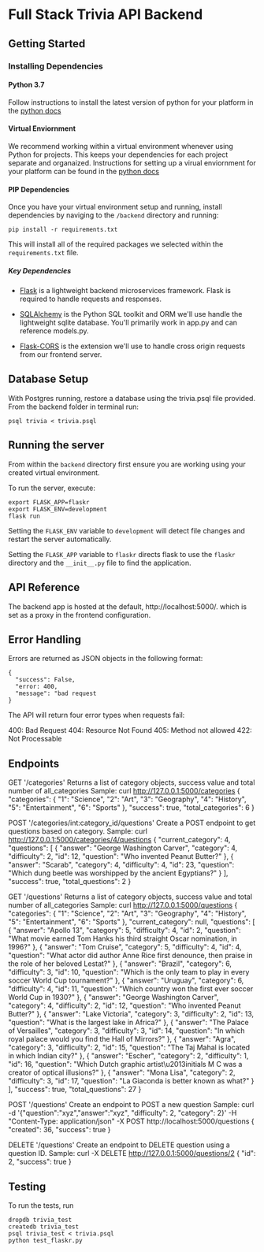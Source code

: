 # Full Stack Trivia API Backend

## Getting Started

### Installing Dependencies

#### Python 3.7

Follow instructions to install the latest version of python for your platform in the [python docs](https://docs.python.org/3/using/unix.html#getting-and-installing-the-latest-version-of-python)

#### Virtual Enviornment

We recommend working within a virtual environment whenever using Python for projects. This keeps your dependencies for each project separate and organaized. Instructions for setting up a virual enviornment for your platform can be found in the [python docs](https://packaging.python.org/guides/installing-using-pip-and-virtual-environments/)

#### PIP Dependencies

Once you have your virtual environment setup and running, install dependencies by naviging to the `/backend` directory and running:

```
pip install -r requirements.txt
```

This will install all of the required packages we selected within the `requirements.txt` file.

##### Key Dependencies

- [Flask](http://flask.pocoo.org/)  is a lightweight backend microservices framework. Flask is required to handle requests and responses.

- [SQLAlchemy](https://www.sqlalchemy.org/) is the Python SQL toolkit and ORM we'll use handle the lightweight sqlite database. You'll primarily work in app.py and can reference models.py. 

- [Flask-CORS](https://flask-cors.readthedocs.io/en/latest/#) is the extension we'll use to handle cross origin requests from our frontend server. 

## Database Setup
With Postgres running, restore a database using the trivia.psql file provided. From the backend folder in terminal run:
```
psql trivia < trivia.psql
```

## Running the server

From within the `backend` directory first ensure you are working using your created virtual environment.

To run the server, execute:

```
export FLASK_APP=flaskr
export FLASK_ENV=development
flask run
```

Setting the `FLASK_ENV` variable to `development` will detect file changes and restart the server automatically.

Setting the `FLASK_APP` variable to `flaskr` directs flask to use the `flaskr` directory and the `__init__.py` file to find the application. 

## API Reference

The backend app is hosted at the default, http://localhost:5000/. which is set as a proxy in the frontend configuration.

## Error Handling

Errors are returned as JSON objects in the following format:

```
{
  "success": False,
  "error: 400,
  "message": "bad request
}
```

The API will return four error types when requests fail:

400: Bad Request
404: Resource Not Found
405: Method not allowed
422: Not Processable

## Endpoints

GET '/categories'
Returns a list of category objects, success value and total number of all_categories
Sample: curl http://127.0.0.1:5000/categories
  {
    "categories": {
      "1": "Science", 
      "2": "Art", 
      "3": "Geography", 
      "4": "History", 
      "5": "Entertainment", 
      "6": "Sports"
    }, 
    "success": true, 
    "total_categories": 6
  }

POST '/categories/int:category_id/questions'
Create a POST endpoint to get questions based on category.
Sample: curl http://127.0.0.1:5000/categories/4/questions
  {
    "current_category": 4, 
    "questions": [
      {
        "answer": "George Washington Carver", 
        "category": 4, 
        "difficulty": 2, 
        "id": 12, 
        "question": "Who invented Peanut Butter?"
      }, 
      {
        "answer": "Scarab", 
        "category": 4, 
        "difficulty": 4, 
        "id": 23, 
        "question": "Which dung beetle was worshipped by the ancient Egyptians?"
      }
    ], 
    "success": true, 
    "total_questions": 2
  }

GET '/questions'
Returns a list of category objects, success value and total number of all_categories
Sample: curl http://127.0.0.1:5000/questions
  {
    "categories": {
      "1": "Science", 
      "2": "Art", 
      "3": "Geography", 
      "4": "History", 
      "5": "Entertainment", 
      "6": "Sports"
    }, 
    "current_category": null, 
    "questions": [
      {
        "answer": "Apollo 13", 
        "category": 5, 
        "difficulty": 4, 
        "id": 2, 
        "question": "What movie earned Tom Hanks his third straight Oscar nomination, in 1996?"
      }, 
      {
        "answer": "Tom Cruise", 
        "category": 5, 
        "difficulty": 4, 
        "id": 4, 
        "question": "What actor did author Anne Rice first denounce, then praise in the role of her beloved Lestat?"
      }, 
      {
        "answer": "Brazil", 
        "category": 6, 
        "difficulty": 3, 
        "id": 10, 
        "question": "Which is the only team to play in every soccer World Cup tournament?"
      }, 
      {
        "answer": "Uruguay", 
        "category": 6, 
        "difficulty": 4, 
        "id": 11, 
        "question": "Which country won the first ever soccer World Cup in 1930?"
      }, 
      {
        "answer": "George Washington Carver", 
        "category": 4, 
        "difficulty": 2, 
        "id": 12, 
        "question": "Who invented Peanut Butter?"
      }, 
      {
        "answer": "Lake Victoria", 
        "category": 3, 
        "difficulty": 2, 
        "id": 13, 
        "question": "What is the largest lake in Africa?"
      }, 
      {
        "answer": "The Palace of Versailles", 
        "category": 3, 
        "difficulty": 3, 
        "id": 14, 
        "question": "In which royal palace would you find the Hall of Mirrors?"
      }, 
      {
        "answer": "Agra", 
        "category": 3, 
        "difficulty": 2, 
        "id": 15, 
        "question": "The Taj Mahal is located in which Indian city?"
      }, 
      {
        "answer": "Escher", 
        "category": 2, 
        "difficulty": 1, 
        "id": 16, 
        "question": "Which Dutch graphic artist\u2013initials M C was a creator of optical illusions?"
      }, 
      {
        "answer": "Mona Lisa", 
        "category": 2, 
        "difficulty": 3, 
        "id": 17, 
        "question": "La Giaconda is better known as what?"
      }
    ], 
    "success": true, 
    "total_questions": 27
  }

POST '/questions'
Create an endpoint to POST a new question
Sample: curl -d '{"question":"xyz","answer":"xyz", "difficulty": 2, "category": 2}' -H "Content-Type: application/json" -X POST http://localhost:5000/questions
  {
    "created": 36, 
    "success": true
  }

DELETE '/questions'
Create an endpoint to DELETE question using a question ID.
Sample: curl -X DELETE http://127.0.0.1:5000/questions/2
{
  "id": 2, 
  "success": true
}

## Testing
To run the tests, run
```
dropdb trivia_test
createdb trivia_test
psql trivia_test < trivia.psql
python test_flaskr.py
```